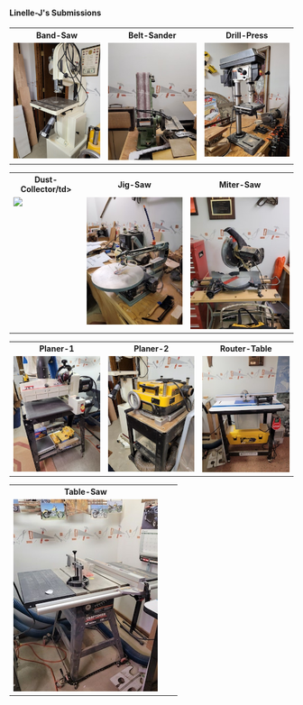 #### Linelle-J's Submissions

<table>
  <tr>
    <th>Band-Saw</td>
    <th>Belt-Sander</td>
    <th>Drill-Press</td>
  </tr>
  <tr>
      <td valign="top">
      <a href="./Band-saw.jpg">
      <img src="./Thumbnails/Band-Saw-T.jpg">
      </a>
      </td>
      <td valign="top">
      <a href="./Belt-Sander.jpg">
      <img src="./Thumbnails/Belt-Sander-T.jpg">
      </a>
      </td>
      <td valign="top">
      <a href="./Drill-Press.jpg">
      <img src="./Thumbnails/Drill-Press-T.jpg">
      </a>
      </td>
  </tr>
 </table>

<table>
  <tr>
    <th>Dust-Collector/td>
    <th>Jig-Saw</td>
    <th>Miter-Saw</td>
  </tr>
  <tr>
 <td valign="top">
      <a href="./Dust-Collector.jpg">
      <img src="./Dust-Collector-T.jpg">
      </a>
      </td>      
      <td valign="top">
      <a href="./Jig-Saw.jpg">
      <img src="./Thumbnails/Jig-Saw-T.jpg">
      </a>
      </td>
      <td valign="top">
      <a href="./Miter-Saw.jpg">
      <img src="./Thumbnails/Miter-Saw-T.jpg">
      </a>
      </td>
  </tr>
 </table>

 <table>
  <tr>
    <th>Planer-1</td>
    <th>Planer-2</td>
    <th>Router-Table</td>
  </tr>
  <tr>
      <td valign="top">
      <a href="./Planer-1.jpg">
      <img src="./Thumbnails/Planer-1-T.jpg">
      </a>
      </td>
      <td valign="top">
      <a href="./Planer-2.jpg">
      <img src="./Thumbnails/Planer-2-T.jpg">
      </a>
      </td>
      <td valign="top">
      <a href="./Router-Table.jpg">
      <img src="./Thumbnails/Router-Table-T.jpg">
      </a>
      </td>
  </tr>
 </table>

<table>
  <tr>
    <th>Table-Saw</td>
    <th> </td>
    <th> </td>
  </tr>
  <tr>
      <td valign="top">
      <a href="./Table-Saw.jpg">
      <img src="./Thumbnails/Table-Saw-T.jpg">
      </a>
      </td>
      <td valign="top">
      <a 
      </a>
      </td>
      <td valign="top">
      <a 
      </a>
      </td>
  </tr>
 </table>
